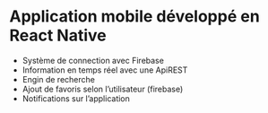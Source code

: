 # Application mobile développé en React Native

- Système de connection avec Firebase 
- Information en temps réel avec une ApiREST
- Engin de recherche 
- Ajout de favoris selon l’utilisateur (firebase)
- Notifications sur l’application
